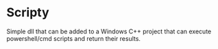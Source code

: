 # Scripty
Simple dll that can be added to a Windows C++ project that can execute powershell/cmd scripts and return their results.
